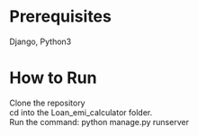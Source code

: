 # Prerequisites
  Django, Python3

# How to Run
  Clone the repository<br>
  cd into the Loan_emi_calculator folder.<br>
  Run the command: python manage.py runserver